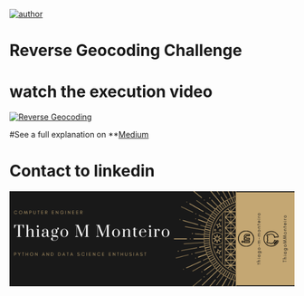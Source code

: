 [![author](https://img.shields.io/badge/Author-thiagommonteiro-blue)](https://www.linkedin.com/in/thiago-m-monteiro/) 

# Reverse Geocoding Challenge

# watch the execution video

[![Reverse Geocoding](http://img.youtube.com/vi/AiKXCvikhUk/0.jpg)](http://www.youtube.com/watch?v=AiKXCvikhUk "Vídeo da execução do reverse geocoding")

#See a full explanation on **[Medium](https://medium.com/@thiago.monteiro2608/desenvolvimento-de-rotina-de-geocodifica%C3%A7%C3%A3o-reversa-5485aa71ee32)

# Contact to linkedin

![banner pessoal](https://github.com/ThiagoMMonteiro/Portfolio/blob/master/Thiago%20M%20Monteiro.png)
